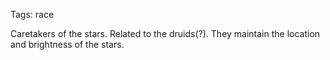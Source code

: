 Tags: race

Caretakers of the stars. Related to the druids(?). They maintain the location and brightness of the stars.
